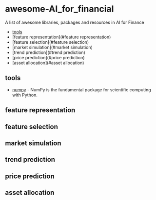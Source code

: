 # awesome-AI_for_financial
A  list of  awesome libraries, packages and resources in AI for Finance

- [tools](#tools)
- [feature representation](#feature representation)
- [feature selection](#feature selection)
- [market simulation](#market simulation)
- [trend prediction](#trend prediction)
- [price prediction](#price prediction)
- [asset allocation](#asset allocation)


## tools
- [numpy](http://www.numpy.org) - NumPy is the fundamental package for scientific computing with Python.
## feature representation
## feature selection
## market simulation
## trend prediction
## price prediction
## asset allocation
